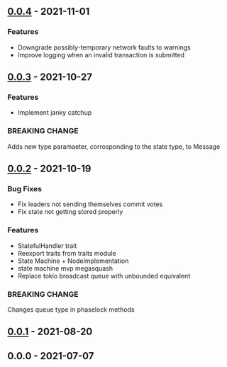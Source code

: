 <a name="0.0.4"></a>
## [0.0.4] - 2021-11-01
### Features
- Downgrade possibly-temporary network faults to warnings
- Improve logging when an invalid transaction is submitted


<a name="0.0.3"></a>
## [0.0.3] - 2021-10-27
### Features
- Implement janky catchup

### BREAKING CHANGE

Adds new type paramaeter, corrosponding to the state type, to Message

<a name="0.0.2"></a>
## [0.0.2] - 2021-10-19
### Bug Fixes
- Fix leaders not sending themselves commit votes
- Fix state not getting stored properly

### Features
- StatefulHandler trait
- Reexport traits from traits module
- State Machine + NodeImplementation
- state machine mvp megasquash
- Replace tokio broadcast queue with unbounded equivalent

### BREAKING CHANGE

Changes queue type in phaselock methods


<a name="0.0.1"></a>
## [0.0.1] - 2021-08-20

<a name="0.0.0"></a>
## 0.0.0 - 2021-07-07

[Unreleased]: https://github.com/EspressoSystems/phaselock/compare/0.0.4...HEAD
[0.0.4]: https://github.com/EspressoSystems/phaselock/compare/0.0.3...0.0.4
[0.0.3]: https://github.com/EspressoSystems/phaselock/compare/0.0.2...0.0.3
[0.0.2]: https://github.com/EspressoSystems/phaselock/compare/0.0.1...0.0.2
[0.0.1]: https://github.com/EspressoSystems/phaselock/compare/0.0.0...0.0.1
